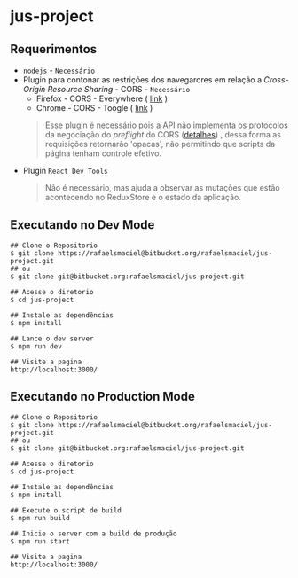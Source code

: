 # jus-project
## Requerimentos
- `nodejs` - `Necessário`
- Plugin para contonar as restrições dos navegarores em relação a *Cross-Origin Resource Sharing* - CORS - `Necessário`
    * Firefox - CORS - Everywhere ( [link](https://addons.mozilla.org/en-US/firefox/addon/cors-everywhere/) )
    * Chrome - CORS - Toogle ( [link](https://chrome.google.com/webstore/detail/cors-toggle/jioikioepegflmdnbocfhgmpmopmjkim?hl=en) )
    >    Esse plugin é necessário pois a API não implementa os protocolos da negociação do *preflight* do CORS \([detalhes](https://developer.mozilla.org/en-US/docs/Web/HTTP/CORS#Preflighted_requests)\) , dessa forma as requisições retornarão 'opacas', não permitindo que scripts da página tenham controle efetivo.
* Plugin `React Dev Tools` 
    > Não é necessário, mas ajuda a observar as mutações que estão acontecendo no ReduxStore e o estado da aplicação.

## Executando no Dev Mode

```shell
## Clone o Repositorio
$ git clone https://rafaelsmaciel@bitbucket.org/rafaelsmaciel/jus-project.git
## ou
$ git clone git@bitbucket.org:rafaelsmaciel/jus-project.git

## Acesse o diretorio
$ cd jus-project

## Instale as dependências
$ npm install

## Lance o dev server
$ npm run dev

## Visite a pagina
http://localhost:3000/
```

## Executando no Production Mode

```shell
## Clone o Repositorio
$ git clone https://rafaelsmaciel@bitbucket.org/rafaelsmaciel/jus-project.git
## ou
$ git clone git@bitbucket.org:rafaelsmaciel/jus-project.git

## Acesse o diretorio
$ cd jus-project

## Instale as dependências
$ npm install

## Execute o script de build
$ npm run build

## Inicie o server com a build de produção
$ npm run start

## Visite a pagina
http://localhost:3000/
```



